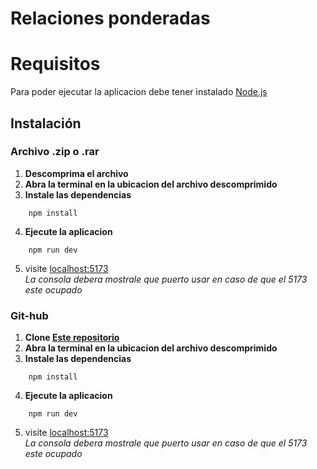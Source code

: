 # Relaciones ponderadas

# Requisitos

Para poder ejecutar la aplicacion debe tener instalado [Node.js](https://nodejs.org/)

## Instalación

### Archivo .zip o .rar
1. **Descomprima el archivo**
2. **Abra la terminal en la ubicacion del archivo descomprimido**
3. **Instale las dependencias**
```
    npm install
```
4. **Ejecute la aplicacion**
```
    npm run dev
```
5. visite [localhost:5173](http://localhost:5173/)\
_La consola debera mostrale que puerto usar en caso de que el 5173 este ocupado_

### Git-hub

1. **Clone [Este repositorio](https://github.com/MonkiG/Matriz-de-relaciones-ponderadas)**
2. **Abra la terminal en la ubicacion del archivo descomprimido**
3. **Instale las dependencias**
```
    npm install
```
4. **Ejecute la aplicacion**
```
    npm run dev
```
5. visite [localhost:5173](http://localhost:5173/)\
_La consola debera mostrale que puerto usar en caso de que el 5173 este ocupado_